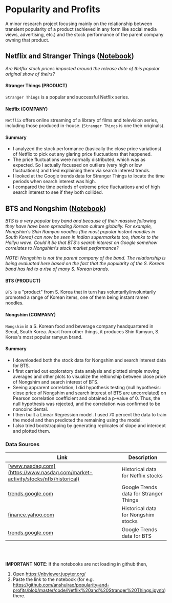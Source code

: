 # Popularity and Profits

A minor research project focusing mainly on the relationship between transient popularity of a product (achieved in any form like social media views, advertising, etc.) and the stock performance of the parent company owning that product.

## Netflix and Stranger Things ([Notebook](https://nbviewer.jupyter.org/github/anshulrao/popularity-and-profits/blob/master/code/Netflix%20and%20Stranger%20Things.ipynb))

*Are Netflix stock prices impacted around the release date of this popular original show of theirs?*

#### Stranger Things (PRODUCT)

`Stranger Things` is a popular and successful Netflix series.

#### Netflix (COMPANY)

`Netflix` offers online streaming of a library of films and television series, including those produced in-house. (`Stranger Things` is one their originals).
    
 #### Summary
 - I analyzed the stock performance (basically the close price variations) of Netflix to pick out any glaring price fluctuations that happened.
 - The price fluctuations were normally distributed, which was as expected. So I actually focussed on outliers (very high or low fluctuations) and tried explaining them via search interest trends.
 - I looked at the Google trends data for Stranger Things to locate the time periods when search interest was high.
 - I compared the time periods of extreme price fluctuations and of high search interest to see if they both collided.


## BTS and Nongshim ([Notebook](https://nbviewer.jupyter.org/github/anshulrao/popularity-and-profits/blob/master/code/BTS%20and%20Nongshim.ipynb))

*BTS is a very popular boy band and because of their massive following they have have been spreading Korean culture globally. For example, Nongshim's Shin Ramyun noodles (the most popular instant noodles in South Korea) can now be seen in Indian supermarkets too, thanks to the Hallyu wave.
Could it be that BTS's search interest on Google somehow correlates to Nongshim's stock market performance?*

*NOTE: Nongshim is not the parent company of the band. The relationship is being evaluated here based on the fact that the popularity of the S. Korean band has led to a rise of many S. Korean brands.*

#### BTS (PRODUCT)

`BTS` is a "product" from S. Korea that in turn has voluntarily/involuntarily promoted a range of Korean items, one of them being instant ramen noodles.

#### Nongshim (COMPANY)

`Nongshim` is a S. Korean food and beverage company headquartered in Seoul, South Korea. Apart from other things, it produces Shin Ramyun, S. Korea's most popular ramyun brand. 

#### Summary
- I downloaded both the stock data for Nongshim and search interest data for BTS.
- I first carried out exploratory data analysis and plotted simple moving averages and other plots to visualize the reltionship between close price of Nongshim and search interest of BTS.
- Seeing apprarent correlation, I did hypothesis testing (null hypothesis: close price of Nongshim and search interest of BTS are uncorrelated) on Pearson correlation coefficient and obtained a p-value of 0. Thus, the null hypothesis was rejected, and the correlation was confirmed to be noncoincidental.
- I then built a Linear Regression model. I used 70 percent the data to train the model and then predicted the remaining using the model.
- I also tried bootstrapping by generating replicates of slope and intercept and plotted them.

### Data Sources

Link | Description
---- | -----------
[www.nasdaq.com](https://www.nasdaq.com/market-activity/stocks/nflx/historical) | Historical data for Netflix stocks
[trends.google.com](https://trends.google.com/trends/explore?date=2019-01-01%202019-12-31&geo=US&q=%2Fm%2F0131ln7y) | Google Trends data for Stranger Things
[finance.yahoo.com](https://finance.yahoo.com/quote/004370.KS/history?period1=1543622400&period2=1601424000&interval=1d&filter=history&frequency=1d&includeAdjustedClose=true) | Historical data for Nongshim stocks
[trends.google.com](https://trends.google.com/trends/explore?date=2018-12-01%202020-09-30&q=%2Fm%2F0w68qx3) | Google Trends data for BTS

<br>
<br>

**IMPORTANT NOTE**: If the notebooks are not loading in github then,
1. Open https://nbviewer.jupyter.org/ 
2. Paste the link to the notebook (for e.g. https://github.com/anshulrao/popularity-and-profits/blob/master/code/Netflix%20and%20Stranger%20Things.ipynb) there. 
